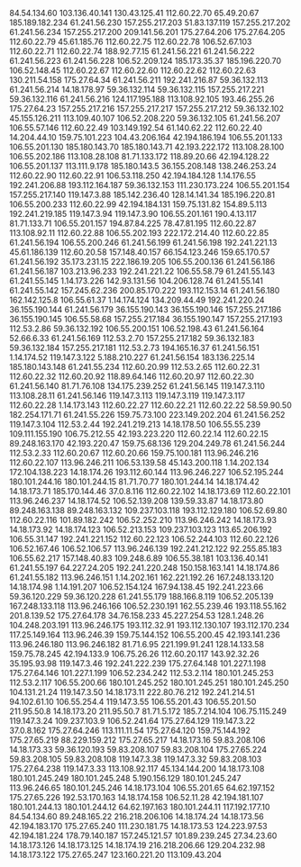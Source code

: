 84.54.134.60
103.136.40.141
130.43.125.41
112.60.22.70
65.49.20.67
185.189.182.234
61.241.56.230
157.255.217.203
51.83.137.119
157.255.217.202
61.241.56.234
157.255.217.200
209.141.56.201
175.27.64.206
175.27.64.205
112.60.22.79
45.61.185.76
112.60.22.75
112.60.22.78
106.52.67.103
112.60.22.71
112.60.22.74
188.92.77.15
61.241.56.221
61.241.56.222
61.241.56.223
61.241.56.228
106.52.209.124
185.173.35.37
185.196.220.70
106.52.148.45
112.60.22.67
112.60.22.60
112.60.22.62
112.60.22.63
130.211.54.158
175.27.64.34
61.241.56.211
192.241.216.87
59.36.132.113
61.241.56.214
14.18.178.97
59.36.132.114
59.36.132.115
157.255.217.221
59.36.132.116
61.241.56.216
124.117.195.188
113.108.92.105
193.46.255.26
175.27.64.23
157.255.217.216
157.255.217.217
157.255.217.212
59.36.132.102
45.155.126.211
113.109.40.107
106.52.208.220
59.36.132.105
61.241.56.207
106.55.57.146
112.60.22.49
103.149.192.54
61.140.62.22
112.60.22.40
14.204.44.10
159.75.101.223
104.43.206.164
42.194.186.194
106.55.201.133
106.55.201.130
185.180.143.70
185.180.143.71
42.193.222.172
113.108.28.100
106.55.202.186
113.108.28.108
81.71.133.172
118.89.20.66
42.194.128.22
106.55.201.137
113.111.9.178
185.180.143.5
36.155.208.148
138.246.253.24
112.60.22.90
112.60.22.91
106.53.118.250
42.194.184.128
1.14.176.55
192.241.206.88
193.112.164.187
59.36.132.153
111.230.173.224
106.55.201.154
157.255.217.140
119.147.3.88
185.142.236.40
128.14.141.34
185.196.220.81
106.55.200.233
112.60.22.99
42.194.184.131
159.75.131.82
154.89.5.113
192.241.219.185
119.147.3.94
119.147.3.90
106.55.201.161
190.4.13.117
81.71.133.71
106.55.201.157
194.87.84.225
78.47.81.195
112.60.22.87
113.108.92.11
112.60.22.88
106.55.202.193
222.172.214.40
112.60.22.85
61.241.56.194
106.55.200.246
61.241.56.199
61.241.56.198
192.241.221.13
45.61.186.139
112.60.20.58
157.148.40.157
66.154.123.246
159.65.170.57
61.241.56.192
35.173.231.15
222.186.19.205
106.55.200.136
61.241.56.186
61.241.56.187
103.213.96.233
192.241.221.22
106.55.58.79
61.241.55.143
61.241.55.145
1.14.173.226
142.93.131.56
104.206.128.74
61.241.55.141
61.241.55.142
157.245.62.236
200.85.170.222
193.112.153.14
61.241.56.180
162.142.125.8
106.55.61.37
1.14.174.124
134.209.44.49
192.241.220.24
36.155.190.144
61.241.56.179
36.155.190.143
36.155.190.146
157.255.217.186
36.155.190.145
106.55.58.68
157.255.217.184
36.155.190.147
157.255.217.193
112.53.2.86
59.36.132.192
106.55.200.151
106.52.198.43
61.241.56.164
52.66.6.33
61.241.56.169
112.53.2.70
157.255.217.182
59.36.132.183
59.36.132.184
157.255.217.181
112.53.2.73
194.165.16.37
61.241.56.151
1.14.174.52
119.147.3.122
5.188.210.227
61.241.56.154
183.136.225.14
185.180.143.148
61.241.55.234
112.60.20.99
112.53.2.65
112.60.22.31
112.60.22.32
112.60.20.92
118.89.64.146
112.60.20.97
112.60.22.30
61.241.56.140
81.71.76.108
134.175.239.252
61.241.56.145
119.147.3.110
113.108.28.11
61.241.56.146
119.147.3.113
119.147.3.119
119.147.3.117
112.60.22.28
1.14.173.143
112.60.22.27
112.60.22.21
112.60.22.22
58.59.90.50
182.254.171.71
61.241.55.226
159.75.73.100
223.149.202.204
61.241.56.252
119.147.3.104
112.53.2.44
192.241.219.213
14.18.178.50
106.55.55.239
109.111.155.190
106.75.212.55
42.193.223.220
112.60.22.14
112.60.22.15
89.248.163.170
42.193.220.47
159.75.68.136
129.204.249.78
61.241.56.244
112.53.2.33
112.60.20.67
112.60.20.66
159.75.100.181
113.96.246.216
112.60.22.107
113.96.246.211
106.53.139.58
45.143.200.118
1.14.202.134
172.104.138.223
14.18.174.26
193.112.60.144
113.96.246.227
106.52.195.244
180.101.244.16
180.101.244.15
81.71.70.77
180.101.244.14
14.18.174.42
14.18.173.71
185.170.144.46
37.0.8.116
112.60.22.102
14.18.173.69
112.60.22.101
113.96.246.237
14.18.174.52
106.52.139.208
139.59.33.87
14.18.173.80
89.248.163.138
89.248.163.132
109.237.103.118
193.112.129.180
106.52.69.80
112.60.22.116
101.89.182.242
106.52.252.210
113.96.246.242
14.18.173.93
14.18.173.92
14.18.174.123
106.52.213.153
109.237.103.123
113.65.206.192
106.55.31.147
192.241.221.152
112.60.22.123
106.52.244.103
112.60.22.126
106.52.167.46
106.52.106.57
113.96.246.139
192.241.212.122
92.255.85.183
106.55.62.217
157.148.40.83
109.248.6.89
106.55.38.181
103.136.40.141
61.241.55.197
64.227.24.205
192.241.220.248
150.158.163.141
14.18.174.86
61.241.55.182
113.96.246.151
1.14.202.161
162.221.192.26
167.248.133.120
14.18.174.98
1.14.191.207
106.52.154.124
167.94.138.45
192.241.223.66
59.36.120.229
59.36.120.228
61.241.55.179
188.166.8.119
106.52.205.139
167.248.133.118
113.96.246.166
106.52.230.191
162.55.239.46
193.118.55.162
201.8.139.52
175.27.64.178
34.76.158.233
45.227.254.53
128.1.248.26
104.248.203.191
113.96.246.175
193.112.32.91
193.112.130.107
193.112.170.234
117.25.149.164
113.96.246.39
159.75.144.152
106.55.200.45
42.193.141.236
113.96.246.180
113.96.246.182
81.71.6.95
221.199.91.241
128.14.133.58
159.75.78.245
42.194.133.9
106.75.26.26
112.60.20.117
143.92.32.26
35.195.93.98
119.147.3.46
192.241.222.239
175.27.64.148
101.227.1.198
175.27.64.146
101.227.1.199
106.52.234.242
112.53.2.114
180.101.245.253
112.53.2.117
106.55.200.66
180.101.245.252
180.101.245.251
180.101.245.250
104.131.21.24
119.147.3.50
14.18.173.11
222.80.76.212
192.241.214.51
94.102.61.10
106.55.254.4
119.147.3.55
106.55.201.43
106.55.201.50
211.95.50.8
14.18.173.20
211.95.50.7
81.71.5.172
185.7.214.104
106.75.115.249
119.147.3.24
109.237.103.9
106.52.241.64
175.27.64.129
119.147.3.22
37.0.8.162
175.27.64.246
113.111.11.54
175.27.64.120
159.75.144.192
175.27.65.219
88.229.159.212
175.27.65.217
14.18.173.16
59.83.208.106
14.18.173.33
59.36.120.193
59.83.208.107
59.83.208.104
175.27.65.224
59.83.208.105
59.83.208.108
119.147.3.38
119.147.3.32
59.83.208.103
175.27.64.238
119.147.3.33
113.108.92.117
45.134.144.200
14.18.173.108
180.101.245.249
180.101.245.248
5.190.156.129
180.101.245.247
113.96.246.65
180.101.245.246
14.18.173.104
106.55.201.65
64.62.197.152
175.27.65.226
192.53.170.163
14.18.174.158
106.52.11.28
42.194.181.107
180.101.244.13
180.101.244.12
64.62.197.163
180.101.244.11
117.192.177.10
84.54.134.60
89.248.165.22
216.218.206.106
14.18.174.24
14.18.173.56
42.194.183.170
175.27.65.240
111.230.181.75
14.18.173.53
124.223.97.53
42.194.181.224
178.79.140.187
157.245.121.57
101.89.239.245
27.34.23.60
14.18.173.126
14.18.173.125
14.18.174.19
216.218.206.66
129.204.232.98
14.18.173.122
175.27.65.247
123.160.221.20
113.109.43.204
